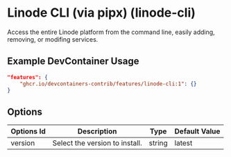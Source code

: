 
# Linode CLI (via pipx) (linode-cli)

Access the entire Linode platform from the command line, easily adding, removing, or modifing services.

## Example DevContainer Usage

```json
"features": {
    "ghcr.io/devcontainers-contrib/features/linode-cli:1": {}
}
```

## Options

| Options Id | Description | Type | Default Value |
|-----|-----|-----|-----|
| version | Select the version to install. | string | latest |


